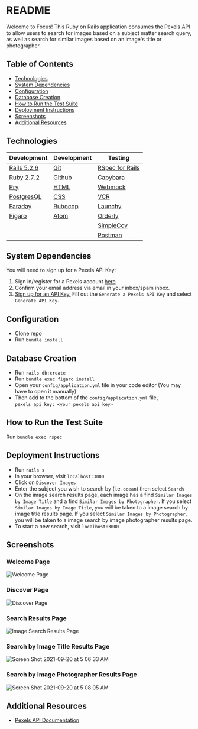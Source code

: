 # README

Welcome to Focus! This Ruby on Rails application consumes the Pexels API to allow users to search for images based on a subject matter search query, as well as search for similar images based on an image's title or photographer.

## Table of Contents
- [Technologies](#technologies)
- [System Dependencies](#system-dependencies)
- [Configuration](#configuration)
- [Database Creation](#database-creation)
- [How to Run the Test Suite](#how-to-run-the-test-suite)
- [Deployment Instructions](#deployment-instructions)
- [Screenshots](#screenshots)
- [Additional Resources](#additional-resources)

## Technologies
|Development|Development|Testing
|--- |--- |--- |
|[Rails 5.2.6](https://rubygems.org/gems/rails/versions/5.2.6)|[Git](https://git-scm.com/book/en/v2/Getting-Started-First-Time-Git-Setup)|[RSpec for Rails](https://github.com/rspec/rspec-rails)
|[Ruby 2.7.2](https://www.ruby-lang.org/en/downloads/)|[Github](https://desktop.github.com/)|[Capybara](https://github.com/teamcapybara/capybara)
|[Pry](https://rubygems.org/gems/pry/versions/0.10.3)|[HTML](https://developer.mozilla.org/en-US/docs/Web/HTML)|[Webmock](https://github.com/bblimke/webmock)
|[PostgresQL](https://www.postgresql.org/)|[CSS](https://developer.mozilla.org/en-US/docs/Web/CSS)|[VCR](https://github.com/vcr/vcr)
|[Faraday](https://github.com/lostisland/faraday)|[Rubocop](https://rubygems.org/gems/rubocop/versions/0.39.0)|[Launchy](https://rubygems.org/gems/launchy/versions/2.4.3)
|[Figaro](https://github.com/laserlemon/figaro)|[Atom](https://atom.io/)|[Orderly](https://github.com/jmondo/orderly)
|||[SimpleCov](https://rubygems.org/gems/simplecov/versions/0.12.0)
|||[Postman](https://www.postman.com/product/rest-client/)|


## System Dependencies
You will need to sign up for a Pexels API Key:
1. Sign in/register for a Pexels account [here](https://www.pexels.com/join/)
2. Confirm your email address via email in your inbox/spam inbox.
3. [Sign up for an API Key.](https://www.pexels.com/api/new/) Fill out the `Generate a Pexels API Key` and select `Generate API Key`.

## Configuration
- Clone repo
- Run `bundle install`

## Database Creation
- Run `rails db:create`
- Run `bundle exec figaro install`
- Open your `config/application.yml` file in your code editor (You may have to open it manually)
- Then add to the bottom of the `config/application.yml` file, `pexels_api_key: <your_pexels_api_key>`

<!-- * Database initialization -->

## How to Run the Test Suite
Run `bundle exec rspec`

<!-- * Services (job queues, cache servers, search engines, etc.) -->

## Deployment Instructions
- Run `rails s`
- In your browser, visit `localhost:3000`
- Click on `Discover Images`
- Enter the subject you wish to search by (i.e. `ocean`) then select `Search`
- On the image search results page, each image has a find `Similar Images by Image Title` and a find `Similar Images by Photographer`. If you select `Similar Images by Image Title`, you will be taken to a image search by image title results page. If you select `Similar Images by Photographer`, you will be taken to a image search by image photographer results page.
- To start a new search, visit `localhost:3000`

## Screenshots
### Welcome Page
![Welcome Page](https://user-images.githubusercontent.com/81220681/133979222-e1d6ee89-053f-4ae9-aa97-d22dd9f4e42c.png)
### Discover Page
![Discover Page](https://user-images.githubusercontent.com/81220681/133979225-a17c90e4-6b7c-45b5-bd57-f9bdc16c654b.png)
### Search Results Page
![Image Search Results Page](https://user-images.githubusercontent.com/81220681/133979226-1f8f8523-a57c-4200-82ac-caaad6600b9e.png)
### Search by Image Title Results Page
![Screen Shot 2021-09-20 at 5 06 33 AM](https://user-images.githubusercontent.com/81220681/133979229-124be14e-4a62-47b2-9e4b-316a04b82a74.png)
### Search by Image Photographer Results Page
![Screen Shot 2021-09-20 at 5 08 05 AM](https://user-images.githubusercontent.com/81220681/133979233-7f91525f-707b-4114-a888-692720506011.png)

## Additional Resources
- [Pexels API Documentation](https://www.pexels.com/api/documentation/)

